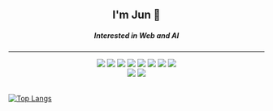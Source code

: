<H2 align=center> I'm Jun 🤗 </div>

<h5 align=center>Interested in Web and AI</h5>

<hr>

<div align=center><img src="https://img.shields.io/badge/HTML5-E34F26?style=flat-square&logo=HTML5&logoColor=white"/> <img src="https://img.shields.io/badge/CSS3-006db3?style=flat-square&logo=CSS3&logoColor=white"/> <img src="https://img.shields.io/badge/JavaScript-F7DF1E?style=flat-square&logo=JSS&logoColor=white"/> <img src="https://img.shields.io/badge/TypeScript-3178C6?style=flat-square&logo=TypeScript&logoColor=white"/> <img src="https://img.shields.io/badge/nodeJS-00DC82?style=flat-square&logo=Node.js&logoColor=white"/> <img src="https://img.shields.io/badge/nestJS-E0234E?style=flat-square&logo=NestJS&logoColor=white"/> <img src="https://img.shields.io/badge/react-61DAFB?style=flat-square&logo=React&logoColor=white"/> <img src="https://img.shields.io/badge/aws-FF9900?style=flat-square&logo=Amazon Aws&logoColor=white"/></div> <div align=center><img src="https://img.shields.io/badge/github-181717?style=flat-square&logo=GitHub&logoColor=white"/>
<img src="https://img.shields.io/badge/notinon-000000?style=flat-square&logo=Notion&logoColor=white"/></div><br/>

[![Top Langs](https://github-readme-stats.vercel.app/api/top-langs/?username=jaejuna&layout=compact)](https://github.com/jaejuna/github-readme-stats) 

<!--
**Jaejuna/Jaejuna** is a ✨ _special_ ✨ repository because its `README.md` (this file) appears on your GitHub profile.

Here are some ideas to get you started:

- 🔭 I’m currently working on ...
- 🌱 I’m currently learning ...
- 👯 I’m looking to collaborate on ...
- 🤔 I’m looking for help with ...
- 💬 Ask me about ...
- 📫 How to reach me: ...
- 😄 Pronouns: ...
- ⚡ Fun fact: ...
-->
